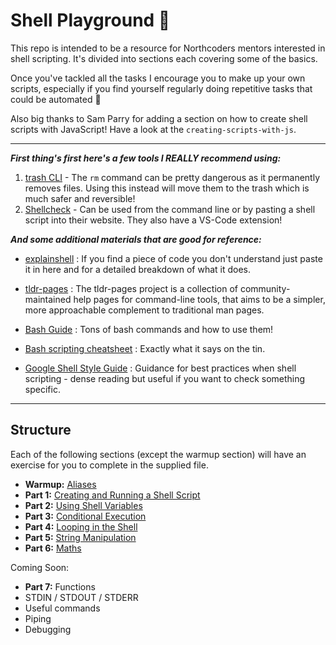 # Shell Playground 🐢

This repo is intended to be a resource for Northcoders mentors interested in shell scripting. It's divided into sections each covering some of the basics.

Once you've tackled all the tasks I encourage you to make up your own scripts, especially if you find yourself regularly doing repetitive tasks that could be automated 🤖

Also big thanks to Sam Parry for adding a section on how to create shell scripts with JavaScript! Have a look at the `creating-scripts-with-js`.

---

**_First thing's first here's a few tools I REALLY recommend using:_**

1. [trash CLI](https://www.npmjs.com/package/trash-cli) - The `rm` command can be pretty dangerous as it permanently removes files. Using this instead will move them to the trash which is much safer and reversible!
2. [Shellcheck](https://github.com/koalaman/shellcheck) - Can be used from the command line or by pasting a shell script into their website. They also have a VS-Code extension!

**_And some additional materials that are good for reference:_**

- [explainshell](https://www.explainshell.com/) : If you find a piece of code you don't understand just paste it in here and for a detailed breakdown of what it does.

- [tldr-pages](https://github.com/tldr-pages/tldr) : The tldr-pages project is a collection of community-maintained help pages for command-line tools, that aims to be a simpler, more approachable complement to traditional man pages.

- [Bash Guide](https://github.com/Idnan/bash-guide) : Tons of bash commands and how to use them!

- [Bash scripting cheatsheet](https://devhints.io/bash) : Exactly what it says on the tin.

- [Google Shell Style Guide](https://google.github.io/styleguide/shellguide.html) : Guidance for best practices when shell scripting - dense reading but useful if you want to check something specific.

---

## Structure

Each of the following sections (except the warmup section) will have an exercise for you to complete in the supplied file.

- **Warmup:** [Aliases](./warmup/README.md)
- **Part 1:** [Creating and Running a Shell Script](./part-1/README.md)
- **Part 2:** [Using Shell Variables](./part-2/README.md)
- **Part 3:** [Conditional Execution](./part-3/README.md)
- **Part 4:** [Looping in the Shell](./part-4/README.md)
- **Part 5:** [String Manipulation](./part-5/README.md)
- **Part 6:** [Maths](./part-6/README.md)

Coming Soon:

- **Part 7:** Functions
- STDIN / STDOUT / STDERR
- Useful commands
- Piping
- Debugging
